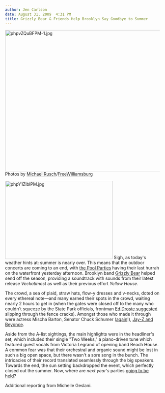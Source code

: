 ```yaml
---
author: Jen Carlson
date: August 31, 2009  4:31 PM
title: Grizzly Bear & Friends Help Brooklyn Say Goodbye to Summer
---
```


<p><span class="mt-enclosure mt-enclosure-image" style="display: inline;"> <img alt="phpvZQuBFPM-1.jpg" src="https://web.archive.org/web/20120602100640im_/http://gothamist.com/attachments/arts_jen/phpvZQuBFPM-1.jpg" width="640" height="459" class="image-none"> </span><br>
<span class="photo_caption">Photos by <a href="https://web.archive.org/web/20120602100640/mailto:ruschm@gmail.com">Michael Rusch</a>/<a href="https://web.archive.org/web/20120602100640/http://www.freewilliamsburg.com/archives/2009/08/jayz_and_beyonc.html">FreeWilliamsburg</a></span></p>

<p><span class="mt-enclosure mt-enclosure-image" style="display: inline;"> <img alt="phpY1ZlbIPM.jpg" src="https://web.archive.org/web/20120602100640im_/http://gothamist.com/attachments/arts_jen/phpY1ZlbIPM.jpg" width="350" height="254" class="image-left"> </span>Sigh, as today&apos;s weather hints at: summer is nearly over. This means that the outdoor concerts are coming to an end, with <a href="https://web.archive.org/web/20120602100640/http://gothamist.com/tags/poolparties">the Pool Parties</a> having their last hurrah on the waterfront yesterday afternoon. Brooklyn band <a href="https://web.archive.org/web/20120602100640/http://www.grizzly-bear.net/">Grizzly Bear</a> helped send off the season, providing a soundtrack with sounds from their latest release <em>Veckatimest</em> as well as their previous effort <em>Yellow House</em>. </p>

<p>The crowd, a sea of plaid, straw hats, flow-y dresses and v-necks, doted on every ethereal note&#x2014;and many earned their spots in the crowd, waiting nearly 2 hours to get in (when the gates were closed off to the many who couldn&apos;t squeeze by the State Park officials, frontman <a href="https://web.archive.org/web/20120602100640/http://twitter.com/EdwardDroste/status/3652634399">Ed Droste suggested</a> slipping through the fence cracks). Amongst those who made it through were actress Mischa Barton, Senator Chuck Schumer (<a href="https://web.archive.org/web/20120602100640/http://gothamist.com/2009/08/24/girl_talks_williamsburg_pool_party.php">again</a>!), <a href="https://web.archive.org/web/20120602100640/http://www.freewilliamsburg.com/archives/2009/08/jayz_and_beyonc.html">Jay-Z and Beyonce</a>.</p>

<p>Aside from the A-list sightings, the main highlights were in the headliner&apos;s set, which included their single &quot;Two Weeks,&quot; a piano-driven tune which featured guest vocals from Victoria Legrand of opening band Beach House. A common fear was that their orchestral and organic sound might be lost in such a big open space, but there wasn&apos;t a sore song in the bunch.  The intricacies of their record translated seamlessly through the big speakers. Towards the end, the sun setting backdropped the event, which perfectly closed out the summer. Now, where are <em>next year&apos;s</em> parties <a href="https://web.archive.org/web/20120602100640/http://gothamist.com/2009/03/27/pool_concerts_on_the_east_river.php">going to be held</a>?</p>

<p><span class="photo_caption">Additional reporting from Michelle Geslani.</span></p>